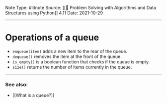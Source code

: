 Note Type: #litnote
Source: [[📖 Problem Solving with Algorithms and Data Structures using Python]] 4.11
Date: 2021-10-29

---
# Operations of a queue
- `enqueue(item)` adds a new item to the rear of the queue.
- `dequeue()` removes the item at the front of the queue.
- `is_empty()` is a boolean function that checks if the queue is empty.
- `size()` returns the number of items currently in the queue.

---
### See also:
- [[What is a queue?]]